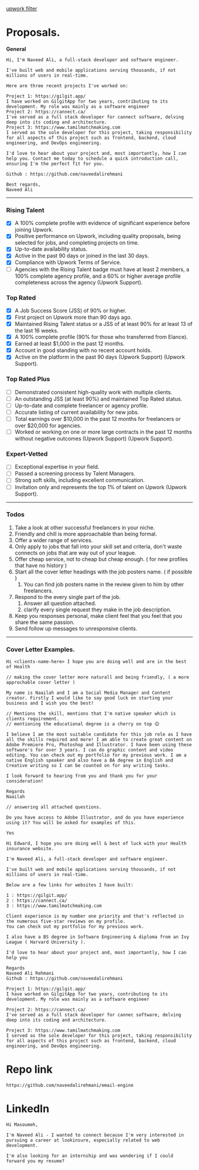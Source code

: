 

[upwork filter](https://www.upwork.com/nx/search/jobs/?contractor_tier=3&payment_verified=1&proposals=0-4,5-9&q=node.js%20AND%20%28node.js%20OR%20express%20OR%20graphql%20OR%20backend%20OR%20fastify%20OR%20database%20OR%20rest%20OR%20api%29%20AND%20NOT%20%28php%20OR%20laravel%20OR%20python%20OR%20solidity%29&sort=recency)

# Proposals.

**General**
```plaintext
Hi, I'm Naveed Ali, a full-stack developer and software engineer.  

I've built web and mobile applications serving thousands, if not millions of users in real-time.  

Here are three recent projects I've worked on:

Project 1: https://gilgit.app/
I have worked on GilgitApp for two years, contributing to its development. My role was mainly as a software engineer
Project 2: https://cannect.ca/
I've served as a full stack developer for cannect software, delving deep into its coding and architecture.
Project 3: https://www.tamilmatchmaking.com
I served as the sole developer for this project, taking responsibility for all aspects of this project such as frontend, backend, cloud engineering, and DevOps engineering.

I'd love to hear about your project and, most importantly, how I can help you. Contact me today to schedule a quick introduction call, ensuring I'm the perfect fit for you.  

Github : https://github.com/naveedalirehmani

Best regards,
Naveed Ali
```

---
	
### Rising Talent

- [x] A 100% complete profile with evidence of significant experience before joining Upwork.
- [x] Positive performance on Upwork, including quality proposals, being selected for jobs, and completing projects on time.
- [x] Up-to-date availability status.
- [x] Active in the past 90 days or joined in the last 30 days.
- [x] Compliance with Upwork Terms of Service.
- [ ] Agencies with the Rising Talent badge must have at least 2 members, a 100% complete agency profile, and a 60% or higher average profile completeness across the agency​ (Upwork Support)​.

### Top Rated

- [x] A Job Success Score (JSS) of 90% or higher.
- [x] First project on Upwork more than 90 days ago.
- [x] Maintained Rising Talent status or a JSS of at least 90% for at least 13 of the last 16 weeks.
- [x] A 100% complete profile (90% for those who transferred from Elance).
- [x] Earned at least $1,000 in the past 12 months.
- [x] Account in good standing with no recent account holds.
- [x] Active on the platform in the past 90 days​ (Upwork Support)​​ (Upwork Support)​.

### Top Rated Plus

- [ ] Demonstrated consistent high-quality work with multiple clients.
- [ ] An outstanding JSS (at least 90%) and maintained Top Rated status.
- [ ] Up-to-date and complete freelancer or agency profile.
- [ ] Accurate listing of current availability for new jobs.
- [ ] Total earnings over $10,000 in the past 12 months for freelancers or over $20,000 for agencies.
- [ ] Worked or working on one or more large contracts in the past 12 months without negative outcomes​ (Upwork Support)​​ (Upwork Support)​.

### Expert-Vetted

- [ ] Exceptional expertise in your field.
- [ ] Passed a screening process by Talent Managers.
- [ ] Strong soft skills, including excellent communication.
- [ ] Invitation only and represents the top 1% of talent on Upwork​ (Upwork Support)​.

---

### Todos

1. Take a look at other successful freelancers in your niche.
2. Friendly and chill is more approachable than being formal.
3. Offer a wider range of services.
4. Only apply to jobs that fall into your skill set and criteria, don't waste connects on jobs that are way out of your league.
5. Offer cheap service, not to cheap but cheap enough. ( for new profiles that have no history )
6. Start all the cover letter headings with the job posters name. ( if possible )
	1. You can find job posters name in the review given to him by other freelancers.
7. Respond to the every single part of the job.
	1. Answer all question attached.
	2. clarify every single request they make in the job description.
8. Keep you responses personal, make client feel that you feel that you share the same passion.
9. Send follow up messages to unresponsive clients.


---

### Cover Letter Examples.

```plaintext
Ні <clients-name-here> I hope you are doing well and are in the best of Health

// making the cover letter more naturall and being friendly, ( a more approchable cover letter )

My name is Naailah and I am a Social Media Manager and Content creator. Firstly I would like to say good luck on starting your business and I wish you the best!

// Mentions the skill, mentions that I'm native speaker which is clients requirement.
// mentioning the educational degree is a cherry on top 😊 

I believe I am the most suitable candidate for this job role as I have all the skills required and more! I am able to create great content on Adobe Premiere Pro, Photoshop and Illustrator. I have been using these software's for over 3 years. I can do graphic content and video editing. You can check out my portfolio for my previous work. I am a native English speaker and also have a BA degree in English and Creative writing so I can be counted on for any writing tasks.

I look forward to hearing from you and thank you for your consideration!

Regards
Naailah

// answering all attached questions.

Do you have access to Adobe Illustrator, and do you have experience using it? You will be asked for examples of this.

Yes
```


```
Ні Edward, I hope you are doing well & best of luck with your Health insurance website.

I'm Naveed Ali, a full-stack developer and software engineer. 

I've built web and mobile applications serving thousands, if not millions of users in real-time.

Below are a few links for websites I have built:

1 : https://gilgit.app/
2 : https://cannect.ca/
3 : https://www.tamilmatchmaking.com

Client experience is my number one priority and that's reflected in the numerous five-star reviews on my profile.
You can check out my portfolio for my previous work. 

I also have a BS degree in Software Engineering & diploma from an Ivy League ( Harvard University ). 

I'd love to hear about your project and, most importantly, how I can help you

Regards 
Naveed Ali Rehmani 
Github : https://github.com/naveedalirehmani
```

```
Project 1: https://gilgit.app/
I have worked on GilgitApp for two years, contributing to its development. My role was mainly as a software engineer

Project 2: https://cannect.ca/
I've served as a full stack developer for cannec software, delving deep into its coding and architecture.

Project 3: https://www.tamilmatchmaking.com
I served as the sole developer for this project, taking responsibility for all aspects of this project such as frontend, backend, cloud engineering, and DevOps engineering.
```

# Repo link

```
https://github.com/naveedalirehmani/email-engine
```

# LinkedIn


```
Hi Masoumeh,  
  
I'm Naveed Ali - I wanted to connect because I'm very interested in pursuing a career at lookinsure, especially related to web development. 

I'm also looking for an internship and was wondering if I could forward you my resume?  
```



